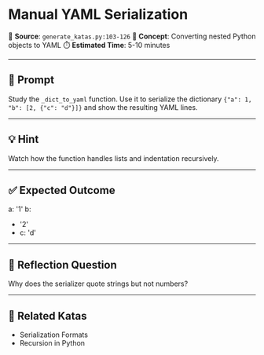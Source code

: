 # Manual YAML Serialization

📂 **Source**: `generate_katas.py:103-126`
🧠 **Concept**: Converting nested Python objects to YAML
⏱️ **Estimated Time**: 5-10 minutes

---

## 🧪 Prompt

Study the `_dict_to_yaml` function. Use it to serialize the dictionary
`{"a": 1, "b": [2, {"c": "d"}]}` and show the resulting YAML lines.

---

## 💡 Hint

Watch how the function handles lists and indentation recursively.

---

## ✅ Expected Outcome

a: '1'
b:
  - '2'
  -
    c: 'd'

---

## 🤔 Reflection Question

Why does the serializer quote strings but not numbers?

---

## 🥋 Related Katas

- Serialization Formats
- Recursion in Python
